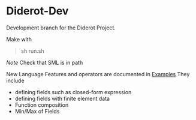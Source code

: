# Diderot-Dev

Development branch for the Diderot Project.  

Make with 

  > sh run.sh
  
*Note* Check that SML is in path

New Language Features and operators are documented in [Examples](https://github.com/cchiw/Diderot-Dev-Examples)
They include 
  - defining fields such as closed-form expression
  - defining fields with finite element data
  - Function composition
  - Min/Max of Fields
